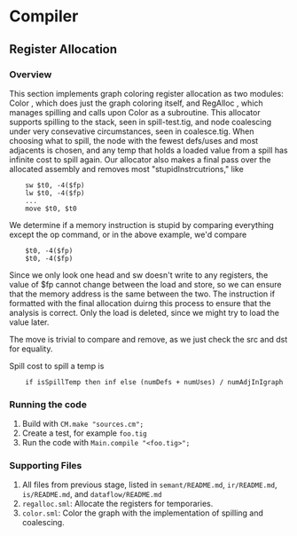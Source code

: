 # Compiler

## Register Allocation

### Overview
This section implements graph coloring register allocation as two modules: Color , which does just the graph coloring itself, and RegAlloc , which manages spilling and calls upon Color as a subroutine. This allocator supports spilling to the stack, seen in spill-test.tig, and node coalescing under very consevative circumstances, seen in coalesce.tig. When choosing what to spill, the node with the fewest defs/uses and most adjacents is chosen, and any temp that holds a loaded value from a spill has infinite cost to spill again. Our allocator also makes a final pass over the allocated assembly and removes most "stupidInstrcutrions," like
```
	sw $t0, -4($fp)
	lw $t0, -4($fp)
	...
	move $t0, $t0
```

We determine if a memory instruction is stupid by comparing everything except the op command, or in the above example, we'd compare
```
	$t0, -4($fp)
	$t0, -4($fp)
```
Since we only look one head and sw doesn't write to any registers, the value of $fp cannot change between the load and store, so we can ensure that the memory address is the same between the two. The instruction if formatted with the final allocation duirng this process to ensure that the analysis is correct. Only the load is deleted, since we might try to load the value later.

The move is trivial to compare and remove, as we just check the src and dst for equality.

Spill cost to spill a temp is
```
	if isSpillTemp then inf else (numDefs + numUses) / numAdjInIgraph
```

### Running the code
1. Build with `CM.make "sources.cm";`
2. Create a test, for example `foo.tig`
3. Run the code with `Main.compile "<foo.tig>";`

### Supporting Files
1. All files from previous stage, listed in `semant/README.md`, `ir/README.md`, `is/README.md`, and `dataflow/README.md`
2. `regalloc.sml`: Allocate the registers for temporaries.
3. `color.sml`: Color the graph with the implementation of spilling and coalescing.

